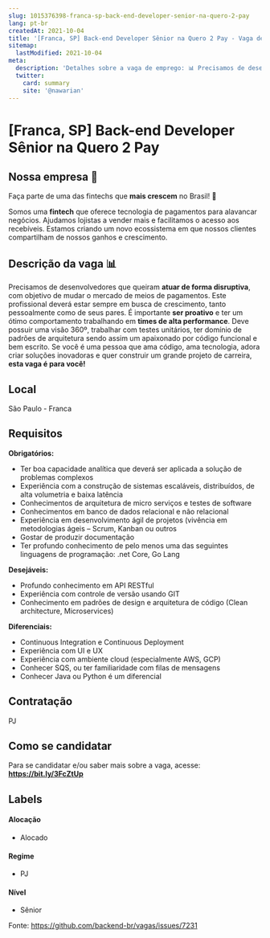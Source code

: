 ```yaml
---
slug: 1015376398-franca-sp-back-end-developer-senior-na-quero-2-pay
lang: pt-br
createdAt: 2021-10-04
title: '[Franca, SP] Back-end Developer Sênior na Quero 2 Pay - Vaga de Emprego'
sitemap:
  lastModified: 2021-10-04
meta:
  description: 'Detalhes sobre a vaga de emprego: 📊 Precisamos de desenvolvedores que queiram **atuar de forma disruptiva**, com objetivo de mudar o mercado de meios de pagamentos. Este profissional deverá estar sempre em busca de crescimento, tanto pessoalmente como de seus pares. É importante **ser proativo** e ter um ótimo comportamento trabalhando em **times de alta performance**. Deve possuir uma visão 360º, trabalhar com testes unitários, ter domínio de padrões de arquitetura sendo assim um apaixonado por código funcional e bem escrito. Se você é uma pessoa que ama código, ama tecnologia, adora criar soluções inovadoras e quer construir um grande projeto de carreira, **esta vaga é para você!**'
  twitter:
    card: summary
    site: '@nawarian'
---
```


# [Franca, SP] Back-end Developer Sênior na Quero 2 Pay


## Nossa empresa 💙

Faça parte de uma das fintechs que **mais crescem** no Brasil! 🚀

Somos uma **fintech** que oferece tecnologia de pagamentos para alavancar negócios. Ajudamos lojistas a vender mais e facilitamos o acesso aos recebíveis. Estamos criando um novo ecossistema em que nossos clientes compartilham de nossos ganhos e crescimento.

## Descrição da vaga 📊

Precisamos de desenvolvedores que queiram **atuar de forma disruptiva**, com objetivo de mudar o mercado de meios de pagamentos. Este profissional deverá estar sempre em busca de crescimento, tanto pessoalmente como de seus pares. É importante **ser proativo** e ter um ótimo comportamento trabalhando em **times de alta performance**. Deve possuir uma visão 360º, trabalhar com testes unitários, ter domínio de padrões de arquitetura sendo assim um apaixonado por código funcional e bem escrito. Se você é uma pessoa que ama código, ama tecnologia, adora criar soluções inovadoras e quer construir um grande projeto de carreira, **esta vaga é para você!**

## Local

São Paulo - Franca

## Requisitos

**Obrigatórios:**
- Ter boa capacidade analítica que deverá ser aplicada a solução de problemas complexos
- Experiência com a construção de sistemas escaláveis, distribuídos, de alta volumetria e baixa latência
- Conhecimentos de arquitetura de micro serviços e testes de software
- Conhecimentos em banco de dados relacional e não relacional
- Experiência em desenvolvimento ágil de projetos (vivência em metodologias ágeis – Scrum, Kanban ou outros
- Gostar de produzir documentação
- Ter profundo conhecimento de pelo menos uma das seguintes linguagens de programação: .net Core, Go Lang

**Desejáveis:**

- Profundo conhecimento em API RESTful
- Experiência com controle de versão usando GIT
- Conhecimento em padrões de design e arquitetura de código (Clean architecture, Microservices)

**Diferenciais:**

- Continuous Integration e Continuous Deployment
- Experiência com UI e UX
- Experiência com ambiente cloud (especialmente AWS, GCP)
- Conhecer SQS, ou ter familiaridade com filas de mensagens
- Conhecer Java ou Python é um diferencial

## Contratação

PJ 

## Como se candidatar

Para se candidatar e/ou saber mais sobre a vaga, acesse: **https://bit.ly/3FcZtUp**

## Labels

#### Alocação

- Alocado

#### Regime

- PJ

#### Nível

- Sênior





Fonte: https://github.com/backend-br/vagas/issues/7231